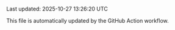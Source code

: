Last updated: 2025-10-27 13:26:20 UTC

This file is automatically updated by the GitHub Action workflow.
